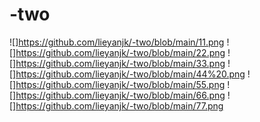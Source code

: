 # -two
![]https://github.com/lieyanjk/-two/blob/main/11.png
![]https://github.com/lieyanjk/-two/blob/main/22.png
![]https://github.com/lieyanjk/-two/blob/main/33.png
![]https://github.com/lieyanjk/-two/blob/main/44%20.png
![]https://github.com/lieyanjk/-two/blob/main/55.png
![]https://github.com/lieyanjk/-two/blob/main/66.png
![]https://github.com/lieyanjk/-two/blob/main/77.png
